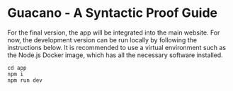 # Guacano - A Syntactic Proof Guide

For the final version, the app will be integrated into the main website. For now, the development version can be run locally by following the instructions below. It is recommended to use a virtual environment such as the Node.js Docker image, which has all the necessary software installed.

```
cd app
npm i
npm run dev
```

